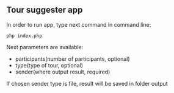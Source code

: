 ## Tour suggester app
In order to run app, type next command in command line:

``php index.php``

Next parameters are available:
- participants(number of participants, optional)
- type(type of tour, optional)
- sender(where output result, required)

If chosen sender type is file, result will be saved in folder output

